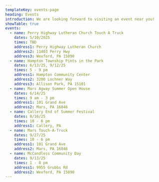 ```yaml
---
templateKey: events-page
heading: Events
introduction: We are looking forward to visiting an event near you!
showTable: true
events:
  - name: Perry Highway Lutheran Church Touch A Truck
    dates: 5/10/2025
    times: TBD
    address1: Perry Highway Lutheran Church
    address2: 11403 Perry Hwy
    address3: Wexford, PA 15090
  - name: Hampton Township Pints in the Park
    dates: 6/13/25, 9/12/25
    times: 5 - 9 pm
    address1: Hampton Community Center
    address2: 3200 Lochner Way
    address3: Allison Park, PA 15101
  - name: Mars Agway Summer Open House
    dates: 6/14/25
    times: 9 am - 3 pm
    address1: 101 Grand Ave
    address2: Mars, PA 16046
  - name: Callery End of Summer Festival
    dates: 8/16/25
    times: 10 - 6 pm
    address1: Callery, PA
  - name: Mars Touch-A-Truck
    dates: 9/27/25
    times: 10 - 6 pm
    address1: 101 Grand Ave
    address2: Mars, PA 16046
  - name: McCandless Community Day
    dates: 9/13/25 
    times: 1 - 8 pm
    address1: 9955 Grubbs Rd
    address2: Wexford, PA 15090
---
```

